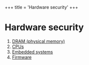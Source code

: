 +++
title = 'Hardware security'
+++

# Hardware security
1. [DRAM (physical memory)](dram-physical-memory)
2. [CPUs](cpus)
3. [Embedded systems](embedded-systems)
4. [Firmware](firmware)
